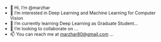 - 👋 Hi, I’m @marzhar
- 👀 I’m interested in Deep Learning and Machine Learning for Computer Vision
- 🌱 I’m currently learning Deep Learning as Graduate Student...
- 💞️ I’m looking to collaborate on ...
- 📫 You can reach me at marzhar80@gmail.com ...

<!---
marzhar/marzhar is a ✨ special ✨ repository because its `README.md` (this file) appears on your GitHub profile.
You can click the Preview link to take a look at your changes.
--->
